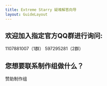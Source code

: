 ```yaml
---
title: Extreme Starry 疑难解答向导
layout: GuideLayout
---
```


## 欢迎加入指定官方QQ群进行询问:

1107881007（1群）
597295281（2群）

## 您想要联系制作组做什么？

<GuideButton to="/FAQ/Support/Donate">赞助制作组</GuideButton>
